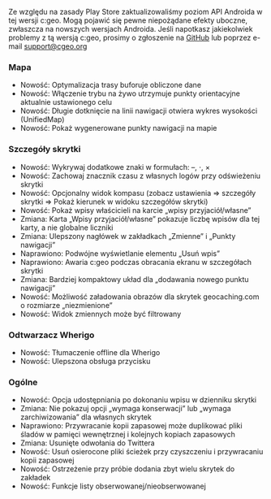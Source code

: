 Ze względu na zasady Play Store zaktualizowaliśmy poziom API Androida w tej wersji c:geo. Mogą pojawić się pewne niepożądane efekty uboczne, zwłaszcza na nowszych wersjach Androida. Jeśli napotkasz jakiekolwiek problemy z tą wersją c:geo, prosimy o zgłoszenie na [GitHub](https://github.com/cgeo/cgeo) lub poprzez e-mail [support@cgeo.org](mailto:support@cgeo.org)

### Mapa
- Nowość: Optymalizacja trasy buforuje obliczone dane
- Nowość: Włączenie trybu na żywo utrzymuje punkty orientacyjne aktualnie ustawionego celu
- Nowość: Długie dotknięcie na linii nawigacji otwiera wykres wysokości (UnifiedMap)
- Nowość: Pokaż wygenerowane punkty nawigacji na mapie

### Szczegóły skrytki
- Nowość: Wykrywaj dodatkowe znaki w formułach: –, ⋅, ×
- Nowość: Zachowaj znacznik czasu z własnych logów przy odświeżeniu skrytki
- Nowość: Opcjonalny widok kompasu (zobacz ustawienia => szczegóły skrytki => Pokaż kierunek w widoku szczegółów skrytki)
- Nowość: Pokaż wpisy właścicieli na karcie „wpisy przyjaciół/własne”
- Zmiana: Karta „Wpisy przyjaciół/własne” pokazuje liczbę wpisów dla tej karty, a nie globalne liczniki
- Zmiana: Ulepszony nagłówek w zakładkach „Zmienne” i „Punkty nawigacji”
- Naprawiono: Podwójne wyświetlanie elementu „Usuń wpis”
- Naprawiono: Awaria c:geo podczas obracania ekranu w szczegółach skrytki
- Zmiana: Bardziej kompaktowy układ dla „dodawania nowego punktu nawigacji”
- Nowość: Możliwość załadowania obrazów dla skrytek geocaching.com o rozmiarze „niezmienione”
- Nowość: Widok zmiennych może być filtrowany

### Odtwarzacz Wherigo
- Nowość: Tłumaczenie offline dla Wherigo
- Nowość: Ulepszona obsługa przycisku

### Ogólne
- Nowość: Opcja udostępniania po dokonaniu wpisu w dzienniku skrytki
- Zmiana: Nie pokazuj opcji „wymaga konserwacji” lub „wymaga zarchiwizowania” dla własnych skrytek
- Naprawiono: Przywracanie kopii zapasowej może duplikować pliki śladów w pamięci wewnętrznej i kolejnych kopiach zapasowych
- Zmiana: Usunięte odwołania do Twittera
- Nowość: Usuń osierocone pliki ścieżek przy czyszczeniu i przywracaniu kopii zapasowej
- Nowość: Ostrzeżenie przy próbie dodania zbyt wielu skrytek do zakładek
- Nowość: Funkcje listy obserwowanej/nieobserwowanej

